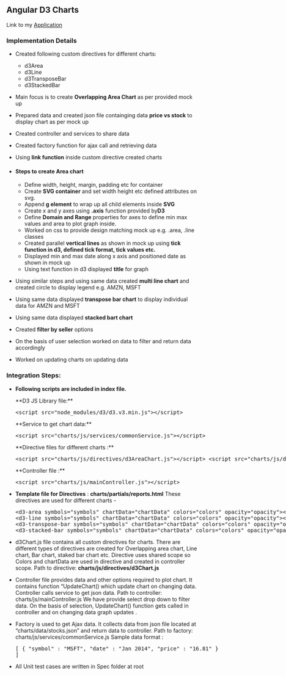 
## Angular D3 Charts
Link to my [Application](http://jyoti.netlify.com)
### Implementation Details

*   Created following custom directives for different charts:
    *   d3Area
    *   d3Line
    *   d3TransposeBar
    *   d3StackedBar
*   Main focus is to create **Overlapping Area Chart** as per provided mock up
*   Prepared data and created json file containging data **price vs stock** to display chart as per mock up
*   Created controller and services to share data
*   Created factory function for ajax call and retrieving data
*   Using **link function** inside custom directive created charts
*   #### Steps to create Area chart

    *   Define width, height, margin, padding etc for container
    *   Create **SVG container** and set width height etc defined attributes on svg.
    *   Append **g element** to wrap up all child elements inside **SVG**
    *   Create x and y axes using **.axis** function provided by**D3**
    *   Define **Domain and Range** properties for axes to define min max values and area to plot graph inside.
    *   Worked on css to provide design matching mock up e.g. .area, .line classes
    *   Created parallel **vertical lines** as shown in mock up using **tick function in d3, defined tick format, tick values etc.**
    *   Displayed min and max date along x axis and positioned date as shown in mock up
    *   Using text function in d3 displayed **title** for graph
*   Using similar steps and using same data created **multi line chart** and created circle to display legend e.g. AMZN, MSFT
*   Using same data displayed **transpose bar chart** to display individual data for AMZN and MSFT
*   Using same data displayed **stacked bart chart**
*   Created **filter by seller** options
*   On the basis of user selection worked on data to filter and return data accordingly
*   Worked on updating charts on updating data

### Integration Steps:

*   **Following scripts are included in index file.**

    <p>**D3 JS Library file:** <xmp><script src="node_modules/d3/d3.v3.min.js"></script></xmp></p>

    <p>**Service to get chart data:** <xmp><script src="charts/js/services/commonService.js"></script></xmp></p>

    <p>**Directive files for different charts :** <xmp><script src="charts/js/directives/d3AreaChart.js"></script> <script src="charts/js/directives/d3LineChart.js"></script> <script src="charts/js/directives/d3BarChart.js"></script></xmp></p>

    <p>**Controller file :**<xmp><script src="charts/js/mainController.js"></script></xmp></p>

*   **Template file for Directives** : **charts/partials/reports.html** These directives are used for different charts - <xmp><d3-area symbols="symbols" chartData="chartData" colors="colors" opacity="opacity"></d3-area> <d3-line symbols="symbols" chartData="chartData" colors="colors" opacity="opacity"></d3-line> <d3-transpose-bar symbols="symbols" chartData="chartData" colors="colors" opacity="opacity"></d3-transpose-bar> <d3-stacked-bar symbols="symbols" chartData="chartData" colors="colors" opacity="opacity"></d3-stacked-bar></xmp>
*   d3Chart.js file contains all custom directives for charts. There are different types of directives are created for Overlapping area chart, Line chart, Bar chart, staked bar chart etc. Directive uses shared scope so Colors and chartData are used in directive and created in controller scope. Path to directive: **charts/js/directives/d3Chart.js**

*   Controller file provides data and other options required to plot chart. It contains function “UpdateChart() which update chart on changing data. Controller calls service to get json data. Path to controller: charts/js/mainController.js We have provide select drop down to filter data. On the basis of selection, UpdateChart() function gets called in controller and on changing data graph updates .

*   Factory is used to get Ajax data. It collects data from json file located at “charts/data/stocks.json” and return data to controller. Path to factory: charts/js/services/commonService.js Sample data format :

    <xmp>[ { "symbol" : "MSFT", "date" : "Jan 2014", "price" : "16.81" } ]</xmp>
*   All Unit test cases are written in Spec folder at root

